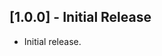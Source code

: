 ## [1.0.0] - Initial Release

* Initial release.

[NoSuchMethodError]: https://api.dart.dev/stable/dart-core/NoSuchMethodError-class.html